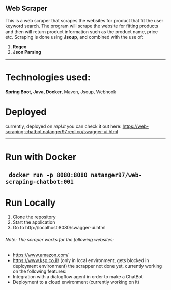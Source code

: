## Web Scraper
This is a web scraper that scrapes the websites for product that fit the user keyword search.
The program will scrape the website for fitting products and then will return product information such as the product name, price etc.
Scraping is done using **Jsoup**, and combined with the use of:
1. **Regex**
2. **Json Parsing**

------------

# Technologies used:
**Spring Boot, Java, Docker**, Maven, Jsoup, Webhook


# Deployed
currently, deployed on _repl.it_
you can check it out here: https://web-scraping-chatbot.natanger97.repl.co/swagger-ui.html

------------

# Run with Docker
`  docker run -p 8080:8080 natanger97/web-scraping-chatbot:001
`
---- 
# Run Locally
1. Clone the repository
2. Start the application
3. Go to http://localhost:8080/swagger-ui.html




###### Note: The scraper works for the following websites:
- https://www.amazon.com/
- https://www.ksp.co.il/ (only in local environment, gets blocked in deployment environment)
  the scrapper not done yet, currently working on the following features:
- Integration with a dialogflow agent in order to make a ChatBot
- Deployment to a cloud environment (currently working on it)


